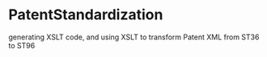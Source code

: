 # PatentStandardization
 generating XSLT code, and using XSLT to transform Patent XML from ST36 to ST96
